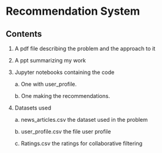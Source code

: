 # Recommendation System

## Contents
1. A pdf file describing the problem and the approach to it
2. A ppt summarizing my work
3. Jupyter notebooks containing the code
  
    a. One with user_profile. 
    
    b. One making the recommendations.

4. Datasets used

    a. news_articles.csv the dataset used in the problem
    
    b. user_profile.csv the file user profile
    
    c. Ratings.csv the ratings for collaborative filtering
